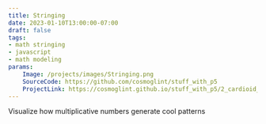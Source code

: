 ```yaml
---
title: Stringing
date: 2023-01-10T13:00:00-07:00
draft: false
tags: 
- math stringing
- javascript
- math modeling
params:
    Image: /projects/images/Stringing.png
    SourceCode: https://github.com/cosmoglint/stuff_with_p5
    ProjectLink: https://cosmoglint.github.io/stuff_with_p5/2_cardioid_times_tables/
---
```

Visualize how multiplicative numbers generate cool patterns